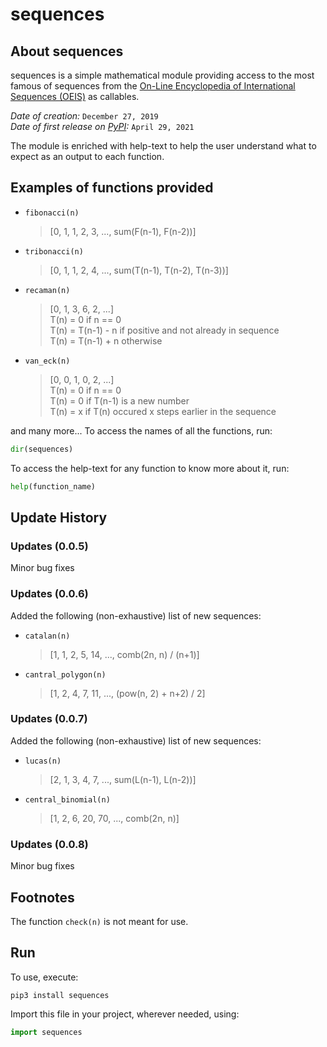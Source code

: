 # sequences

## About sequences
sequences is a simple mathematical module providing access to the most famous of sequences from the [On-Line Encyclopedia of International Sequences (OEIS)](https://oeis.org/) as callables. 

*Date of creation:* `December 27, 2019` \
*Date of first release on [PyPI](https://pypi.org/project/sequences/):* `April 29, 2021`

The module is enriched with help-text to help the user understand what to expect as an output to each function.

## Examples of functions provided

- `fibonacci(n)`
    > [0, 1, 1, 2, 3, ..., sum(F(n-1), F(n-2))]
- `tribonacci(n)`
    > [0, 1, 1, 2, 4, ..., sum(T(n-1), T(n-2), T(n-3))]
- `recaman(n)`
    > [0, 1, 3, 6, 2, ...] \
    > T(n) = 0 if n == 0 \
    > T(n) = T(n-1) - n if positive and not already in sequence \
    > T(n) = T(n-1) + n otherwise
- `van_eck(n)`
    > [0, 0, 1, 0, 2, ...] \
    > T(n) = 0 if n == 0 \
    > T(n) = 0 if T(n-1) is a new number \
    > T(n) = x if T(n) occured x steps earlier in the sequence

and many more... To access the names of all the functions, run:

```python
dir(sequences)
```

To access the help-text for any function to know more about it, run:

```python
help(function_name)
```

## Update History

### Updates (0.0.5)

Minor bug fixes

### Updates (0.0.6)

Added the following (non-exhaustive) list of new sequences:
- `catalan(n)`
    > [1, 1, 2, 5, 14, ..., comb(2n, n) / (n+1)]
- `cantral_polygon(n)`
    > [1, 2, 4, 7, 11, ..., (pow(n, 2) + n+2) / 2]

### Updates (0.0.7)

Added the following (non-exhaustive) list of new sequences:
- `lucas(n)`
    > [2, 1, 3, 4, 7, ..., sum(L(n-1), L(n-2))]
- `central_binomial(n)`
    > [1, 2, 6, 20, 70, ..., comb(2n, n)]

### Updates (0.0.8)

Minor bug fixes

## Footnotes

The function `check(n)` is not meant for use.

## Run

To use, execute:

```
pip3 install sequences
```

Import this file in your project, wherever needed, using:

```python
import sequences
```
